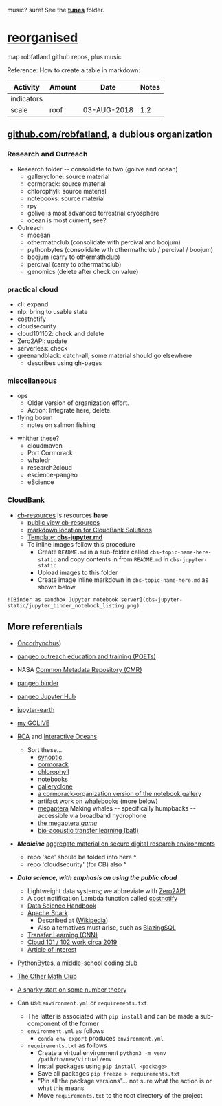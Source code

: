 music? sure! See the **[tunes](https://github.com/robfatland/reorganiseduponthefloor/tree/main/tunes)** folder.


  
# [reorganised](https://github.com/robfatland/reorganiseduponthefloor/blob/main/sweeney.md)

map robfatland github repos, plus music

Reference: How to create a table in markdown:


| Activity | Amount |  Date | Notes |
| -------- | ------ | ---- | ---- |
| indicators |
| scale | roof |  03-AUG-2018 | 1.2 |




## [github.com/robfatland](https://github.com/robfatland), a dubious organization


### Research and Outreach

* Research folder -- consolidate to two (golive and ocean)
   * galleryclone: source material
   * cormorack: source material
   * chlorophyll: source material
   * notebooks: source material
   * rpy
   * golive is most advanced terrestrial cryosphere
   * ocean is most current, see?
* Outreach
   * mocean
   * othermathclub (consolidate with percival and boojum)
   * pythonbytes (consolidate with othermathclub / percival / boojum)
   * boojum (carry to othermathclub)
   * percival (carry to othermathclub)
   * genomics (delete after check on value)


### practical cloud


* cli: expand
* nlp: bring to usable state
* costnotify
* cloudsecurity
* cloud101102: check and delete
* Zero2API: update
* serverless: check
* greenandblack: catch-all, some material should go elsewhere
    * describes using gh-pages


### miscellaneous


* ops
    * Older version of organization effort.
    * Action: Integrate here, delete.
* flying bosun
    * notes on salmon fishing


- whither these?
    - cloudmaven
    - Port Cormorack
    - whaledr
    - research2cloud
    - escience-pangeo
    - eScience

### CloudBank

* [cb-resources](https://github.com/cloudbank-project/cb-resources) is resources **base**
    * [public view cb-resources](https://cloudbank-project.github.io/cb-resources/)
    * [markdown location for CloudBank Solutions](https://github.com/cloudbank-project/cb-resources/tree/main/docs/technical-resources/solutions)
    * [Template: **cbs-jupyter.md**](https://github.com/cloudbank-project/cb-resources/blob/main/docs/technical-resources/solutions/cbs-jupyter.md)
    * To inline images follow this procedure
        * Create `README.md` in a sub-folder called `cbs-topic-name-here-static` and copy contents in from `README.md` in `cbs-jupyter-static` 
        * Upload images to this folder
        * Create image inline markdown in `cbs-topic-name-here.md` as shown below

```
![Binder as sandbox Jupyter notebook server](cbs-jupyter-static/jupyter_binder_notebook_listing.png)
```

## More referentials

* [Oncorhynchus](http://github.com/robfatland/flyingbosun))
* [pangeo outreach education and training (POETs)](https://github.com/pangeo-data/education-material)
* NASA [Common Metadata Repository (CMR)](https://github.com/pangeo-data/cmr)
* [pangeo binder](http://binder.pangeo.io)
* [pangeo Jupyter Hub](https://nasa.pangeo.io)
* [jupyter-earth](https://github.com/pangeo-data/jupyter-earth)
* [my GOLIVE](https://github.com/robfatland/golive)
* [RCA](http://app-dev.ooica.net) and [Interactive Oceans](https://interactiveoceans.washington.edu)
    * Sort these...
        * [synoptic](https://github.com/robfatland/synoptic)
        * [cormorack](https://github.com/robfatland/cormorack)
        * [chlorophyll](https://github.com/robfatland/chlorophyll)
        * [notebooks](https://github.com/robfatland/notebooks)
        * [galleryclone](https://github.com/robfatland/galleryclone)
        * [a cormorack-organization version of the notebook gallery](http://github.com/cormorack/gallery) 
        * artifact work on [whalebooks](http://github.com/cormorack/whalebooks) (more below)
        * [megaptera](http://github.com/whaledr/whalebooks) Making whales -- specifically humpbacks -- accessible via broadband hydrophone
        * [the megaptera *game*](http://megaptera.swipesforscience.org/#/) 
        * [bio-acoustic transfer learning (batl)](https://github.com/pshivraj/batl)
* ***Medicine*** [aggregate material on secure digital research environments](https://github.com/robfatland/uwsdre) 
    * repo 'sce' should be folded into here ^
    * repo 'cloudsecurity' (for CB) also ^
* ***Data science, with emphasis on using the public cloud***
    * Lightweight data systems; we abbreviate with [Zero2API](https://github.com/robfatland/Zero2API)
    * A cost notification Lambda function called [costnotify](https://github.com/robfatland/costnotify)
    * [Data Science Handbook](https://jakevdp.github.io/PythonDataScienceHandbook/)
    * [Apache Spark](https://spark.apache.org/documentation.html) 
        * Described at ([Wikipedia](https://en.wikipedia.org/wiki/Apache_Spark))
        * Also alternatives must arise, such as [BlazingSQL](https://docs.blazingdb.com)
    * [Transfer Learning (CNN)](https://github.com/pshivraj/batl)
    * [Cloud 101 / 102 work circa 2019](https://github.com/robfatland/cloud101102)
    * [Article of interest](https://hai.stanford.edu/news/the_intertwined_quest_for_understanding_biological_intelligence_and_creating_artificial_intelligence/)

* [PythonBytes, a middle-school coding club](https://github.com/robfatland/pythonbytes)
* [The Other Math Club](https://github.com/robfatland/othermathclub)
* [A snarky start on some number theory](https://github.com/robfatland/boojum)
* Can use `environment.yml` or `requirements.txt`
    * The latter is associated with `pip install` and can be made a sub-component of the former
    * `environment.yml` as follows
        * `conda env export` produces `environment.yml`
    * `requirements.txt` as follows
        * Create a virtual environment `python3 -m venv /path/to/new/virtual/env`
        * Install packages using `pip install <package>`
        * Save all packages `pip freeze > requirements.txt`
        * "Pin all the package versions"... not sure what the action is or what this means
        * Move `requirements.txt` to the root directory of the project

